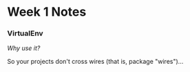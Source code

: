 Week 1 Notes
===============

### VirtualEnv
*Why use it?*

So your projects don't cross wires (that is, package "wires")...

